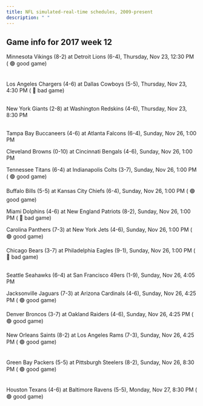 ```yaml
---
title: NFL simulated-real-time schedules, 2009-present
description: " "
---
```


## Game info for 2017 week 12
Minnesota Vikings (8-2) at Detroit Lions (6-4), Thursday, Nov 23, 12:30 PM (	:green_circle: good game)

<br/>Los Angeles Chargers (4-6) at Dallas Cowboys (5-5), Thursday, Nov 23, 4:30 PM (	:red_circle: bad game)

<br/>New York Giants (2-8) at Washington Redskins (4-6), Thursday, Nov 23, 8:30 PM

<br/>Tampa Bay Buccaneers (4-6) at Atlanta Falcons (6-4), Sunday, Nov 26, 1:00 PM

Cleveland Browns (0-10) at Cincinnati Bengals (4-6), Sunday, Nov 26, 1:00 PM

Tennessee Titans (6-4) at Indianapolis Colts (3-7), Sunday, Nov 26, 1:00 PM (	:green_circle: good game)

Buffalo Bills (5-5) at Kansas City Chiefs (6-4), Sunday, Nov 26, 1:00 PM (	:green_circle: good game)

Miami Dolphins (4-6) at New England Patriots (8-2), Sunday, Nov 26, 1:00 PM (	:red_circle: bad game)

Carolina Panthers (7-3) at New York Jets (4-6), Sunday, Nov 26, 1:00 PM (	:green_circle: good game)

Chicago Bears (3-7) at Philadelphia Eagles (9-1), Sunday, Nov 26, 1:00 PM (	:red_circle: bad game)

<br/>Seattle Seahawks (6-4) at San Francisco 49ers (1-9), Sunday, Nov 26, 4:05 PM

Jacksonville Jaguars (7-3) at Arizona Cardinals (4-6), Sunday, Nov 26, 4:25 PM (	:green_circle: good game)

Denver Broncos (3-7) at Oakland Raiders (4-6), Sunday, Nov 26, 4:25 PM (	:green_circle: good game)

New Orleans Saints (8-2) at Los Angeles Rams (7-3), Sunday, Nov 26, 4:25 PM (	:green_circle: good game)

<br/>Green Bay Packers (5-5) at Pittsburgh Steelers (8-2), Sunday, Nov 26, 8:30 PM (	:green_circle: good game)

<br/>Houston Texans (4-6) at Baltimore Ravens (5-5), Monday, Nov 27, 8:30 PM (	:green_circle: good game)

